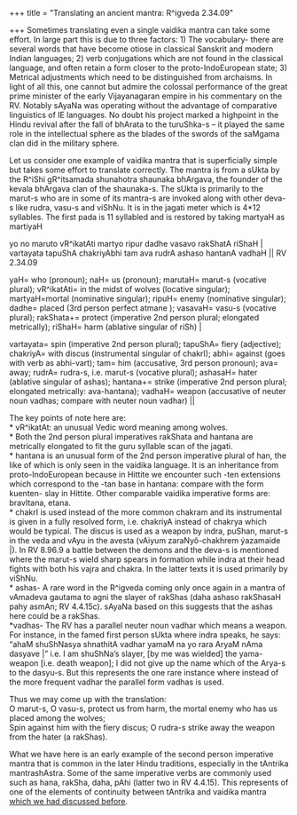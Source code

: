 +++
title = "Translating an ancient mantra: R^igveda 2.34.09"

+++
Sometimes translating even a single vaidika mantra can take some effort.
In large part this is due to three factors: 1) The vocabulary- there are
several words that have become otiose in classical Sanskrit and modern
Indian languages; 2) verb conjugations which are not found in the
classical language, and often retain a form closer to the
proto-IndoEuropean state; 3) Metrical adjustments which need to be
distinguished from archaisms. In light of all this, one cannot but
admire the colossal performance of the great prime minister of the early
Vijayanagaran empire in his commentary on the RV. Notably sAyaNa was
operating without the advantage of comparative linguistics of IE
languages. No doubt his project marked a highpoint in the Hindu revival
after the fall of bhArata to the turuShka-s – it played the same role in
the intellectual sphere as the blades of the swords of the saMgama clan
did in the military sphere.

Let us consider one example of vaidika mantra that is superficially
simple but takes some effort to translate correctly. The mantra is from
a sUkta by the R^iShi gR^itsamada shunahotra shaunaka bhArgava, the
founder of the kevala bhArgava clan of the shaunaka-s. The sUkta is
primarily to the marut-s who are in some of its mantra-s are invoked
along with other deva-s like rudra, vasu-s and viShNu. It is in the
jagati meter which is 4\*12 syllables. The first pada is 11 syllabled
and is restored by taking martyaH as martiyaH

yo no maruto vR^ikatAti martyo ripur dadhe vasavo rakShatA riShaH |  
vartayata tapuShA chakriyAbhi tam ava rudrA ashaso hantanA vadhaH || RV
2.34.09

yaH= who (pronoun); naH= us (pronoun); marutaH= marut-s (vocative
plural); vR^ikatAti= in the midst of wolves (locative singular);
martyaH=mortal (nominative singular); ripuH= enemy (nominative
singular); dadhe= placed (3rd person perfect atmane ); vasavaH= vasu-s
(vocative plural); rakShata+= protect (imperative 2nd person plural;
elongated metrically); riShaH= harm (ablative singular of riSh) |

vartayata= spin (imperative 2nd person plural); tapuShA= fiery
(adjective); chakriyA= with discus (instrumental singular of chakrI);
abhi= against (goes with verb as abhi-vart); tam= him (accusative, 3rd
person pronoun); ava= away; rudrA= rudra-s, i.e. marut-s (vocative
plural); ashasaH= hater (ablative singular of ashas); hantana+= strike
(imperative 2nd person plural; elongated metrically: ava-hantana);
vadhaH= weapon (accusative of neuter noun vadhas; compare with neuter
noun vadhar) ||

The key points of note here are:  
\* vR^ikatAt: an unusual Vedic word meaning among wolves.  
\* Both the 2nd person plural imperatives rakShata and hantana are
metrically elongated to fit the guru syllable scan of the jagati.  
\* hantana is an unusual form of the 2nd person imperative plural of
han, the like of which is only seen in the vaidika language. It is an
inheritance from proto-IndoEuropean because in Hittite we encounter such
-ten extensions which correspond to the -tan base in hantana: compare
with the form kuenten- slay in Hittite. Other comparable vaidika
imperative forms are: bravItana, etana.  
\* chakrI is used instead of the more common chakram and its
instrumental is given in a fully resolved form, i.e. chakriyA instead of
chakrya which would be typical. The discus is used as a weapon by indra,
puShan, marut-s in the veda and vAyu in the avesta (vAiyum
zaraNyô-chakhrem ýazamaide |). In RV 8.96.9 a battle between the demons
and the deva-s is mentioned where the marut-s wield sharp spears in
formation while indra at their head fights with both his vajra and
chakra. In the latter texts it is used primarily by viShNu.  
\* ashas- A rare word in the R^igveda coming only once again in a mantra
of vAmadeva gautama to agni the slayer of rakShas (daha ashaso rakShasaH
pahy asmAn; RV 4.4.15c). sAyaNa based on this suggests that the ashas
here could be a rakShas.  
\*vadhas- The RV has a parallel neuter noun vadhar which means a weapon.
For instance, in the famed first person sUkta where indra speaks, he
says: “ahaM shuShNasya shnathitA vadhar yamaM na yo rara AryaM nAma
dasyave |” i.e. I am shuShNa’s slayer, \[by me was wielded\] the
yama-weapon \[i.e. death weapon\]; I did not give up the name which of
the Arya-s to the dasyu-s. But this represents the one rare instance
where instead of the more frequent vadhar the parallel form vadhas is
used.

Thus we may come up with the translation:  
O marut-s, O vasu-s, protect us from harm, the mortal enemy who has us
placed among the wolves;  
Spin against him with the fiery discus; O rudra-s strike away the weapon
from the hater (a rakShas).

What we have here is an early example of the second person imperative
mantra that is common in the later Hindu traditions, especially in the
tAntrika mantrashAstra. Some of the same imperative verbs are commonly
used such as hana, rakSha, daha, pAhi (latter two in RV 4.4.15). This
represents of one of the elements of continuity between tAntrika and
vaidika mantra [which we had discussed
before](https://manasataramgini.wordpress.com/2007/09/10/some-notes-on-the-evolution-of-the-mantra-shastra/).
